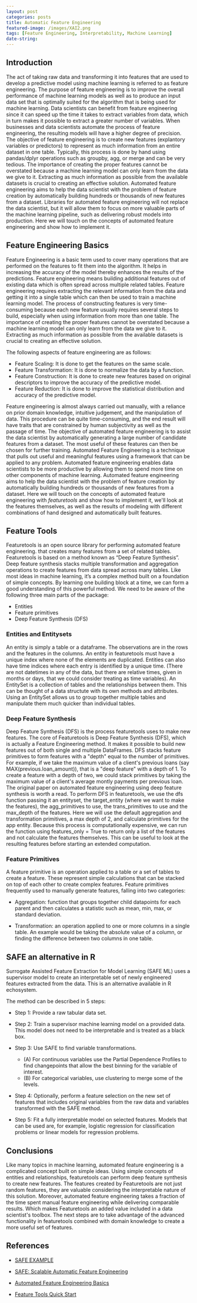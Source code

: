 ```yaml
---
layout: post
categories: posts
title: Automatic Feature Engineering 
featured-image: /images/XAI2.png
tags: [Feature Engineering, Interpretability, Machine Learning]
date-string: 
---
```



## Introduction

The act of taking raw data and transforming it into features that are used to develop a predictive model using machine learning is referred to as feature engineering. The purpose of feature engineering is to improve the overall performance of machine learning models as well as to produce an input data set that is optimally suited for the algorithm that is being used for machine learning. Data scientists can benefit from feature engineering since it can speed up the time it takes to extract variables from data, which in turn makes it possible to extract a greater number of variables. When businesses and data scientists automate the process of feature engineering, the resulting models will have a higher degree of precision. The objective of feature engineering is to create new features (explantory variables or predictors) to represent as much information from an entire dataset in one table. Typically, this process is done by hand using pandas/dplyr operations such as groupby, agg, or merge and can be very tedious. The importance of creating the proper features cannot be overstated because a machine learning model can only learn from the data we give to it. Extracting as much information as possible from the available datasets is crucial to creating an effective solution. Automated feature engineering aims to help the data scientist with the problem of feature creation by automatically building hundreds or thousands of new features from a dataset. Libraries for automated feature engineering will not replace the data scientist, but it will allow them to focus on more valuable parts of the machine learning pipeline, such as delivering robust models into production. Here we will touch on the concepts of automated feature engineering and show how to implement it.

## Feature Engineering Basics

Feature Engineering is a basic term used to cover many operations that are performed on the features to fit them into the algorithm. It helps in increasing the accuracy of the model thereby enhances the results of the predictions. Feature engineering means building additional features out of existing data which is often spread across multiple related tables. Feature engineering requires extracting the relevant information from the data and getting it into a single table which can then be used to train a machine learning model. The process of constructing features is very time-consuming because each new feature usually requires several steps to build, especially when using information from more than one table. The importance of creating the proper features cannot be overstated because a machine learning model can only learn from the data we give to it. Extracting as much information as possible from the available datasets is crucial to creating an effective solution.


 The following aspects of feature engineering are as follows:

- Feature Scaling: It is done to get the features on the same scale.
- Feature Transformation: It is done to normalize the data by a function.
- Feature Construction: It is done to create new features based on original descriptors to improve the accuracy of the predictive model.
- Feature Reduction: It is done to improve the statistical distribution and accuracy of the predictive model.

Feature engineering is almost always carried out manually, with a reliance on prior domain knowledge, intuitive judgement, and the manipulation of data. This procedure can be quite time-consuming, and the end result will have traits that are constrained by human subjectivity as well as the passage of time. The objective of automated feature engineering is to assist the data scientist by automatically generating a large number of candidate features from a dataset. The most useful of these features can then be chosen for further training. Automated Feature Engineering is a technique that pulls out useful and meaningful features using a framework that can be applied to any problem. Automated feature engineering enables data scientists to be more productive by allowing them to spend more time on other components of machine learning. Automated feature engineering aims to help the data scientist with the problem of feature creation by automatically building hundreds or thousands of new features from a dataset. Here we will touch on the concepts of automated feature engineering with *featuretools* and show how to implement it, we'll look at the features themselves, as well as the results of modeling with different combinations of hand designed and automatically built features.


## Feature Tools
Featuretools is an open source library for performing automated feature engineering. that creates many features from a set of related tables. Featuretools is based on a method known as “Deep Feature Synthesis”. Deep feature synthesis stacks multiple transformation and aggregation operations to create features from data spread across many tables. Like most ideas in machine learning, it’s a complex method built on a foundation of simple concepts. By learning one building block at a time, we can form a good understanding of this powerful method. We need to be aware of the following three main parts of the package:

+ Entities
+ Feature primitives
+ Deep Feature Synthesis (DFS)

### Entities and Entitysets

An entity is simply a table or a dataframe. The observations are in the rows and the features in the columns. An entity in featuretools must have a unique index where none of the elements are duplicated. Entities can also have time indices where each entry is identified by a unique time. (There are not datetimes in any of the data, but there are relative times, given in months or days, that we could consider treating as time variables). An EntitySet is a collection of tables and the relationships between them. This can be thought of a data structute with its own methods and attributes. Using an EntitySet allows us to group together multiple tables and manipulate them much quicker than individual tables.

### Deep Feature Synthesis

Deep Feature Synthesis (DFS) is the process featuretools uses to make new features. The core of Featuretools is Deep Feature Synthesis (DFS), which is actually a Feature Engineering method. It makes it possible to build new features out of both single and multiple DataFrames. DFS stacks feature primitives to form features with a "depth" equal to the number of primitives. For example, if we take the maximum value of a client's previous loans (say MAX(previous.loan_amount)), that is a "deep feature" with a depth of 1. To create a feature with a depth of two, we could stack primitives by taking the maximum value of a client's average montly payments per previous loan. The original paper on automated feature engineering using deep feature synthesis is worth a read. To perform DFS in featuretools, we use the dfs function passing it an entityset, the target_entity (where we want to make the features), the agg_primitives to use, the trans_primitives to use and the max_depth of the features. Here we will use the default aggregation and transformation primitives, a max depth of 2, and calculate primitives for the app entity. Because this process is computationally expensive, we can run the function using features_only = True to return only a list of the features and not calculate the features themselves. This can be useful to look at the resulting features before starting an extended computation.

### Feature Primitives

A feature primitive is an operation applied to a table or a set of tables to create a feature. These represent simple calculations that can be stacked on top of each other to create complex features. Feature primitives frequently used to manually generate features, falling into two categories:

+ Aggregation: function that groups together child datapoints for each parent and then calculates a statistic such as mean, min, max, or standard deviation. 

+ Transformation: an operation applied to one or more columns in a single table. An example would be taking the absolute value of a column, or finding the difference between two columns in one table.


## SAFE an alternative in R

Surrogate Assisted Feature Extraction for Model Learning (SAFE ML) uses a supervisor model to create an interpretable set of newly engineered features extracted from the data. This is an alternative available in R echosystem.

The method can be described in 5 steps:

+ Step 1: Provide a raw tabular data set.

+ Step 2: Train a supervisor machine learning model on a provided data. This model does not need to be interpretable and is treated as a black box.

+ Step 3: Use SAFE to find variable transformations. 

     + (A) For continuous variables use the Partial Dependence Profiles to find changepoints that allow the best binning for the variable of interest. 
     + (B) For categorical variables, use clustering to merge some of the levels.

+ Step 4: Optionally, perform a feature selection on the new set of features that includes original variables from the raw data and variables transformed with the SAFE method.

+ Step 5: Fit a fully interpretable model on selected features. Models that can be used are, for example, logistic regression for classification problems or linear models for regression problems.

## Conclusions

Like many topics in machine learning, automated feature engineering is a complicated concept built on simple ideas. Using simple concepts of entities and relationships, featuretools can perform deep feature synthesis to create new features. The features created by Featuretools are not just random features, they are valuable considering the interpretable nature of this solution. Moreover, automated feature engineering takes a fraction of the time spent manual feature engineering while delivering comparable results. Which makes Featuretools an added value included in a data scientist's toolbox. The next steps are to take advantage of the advanced functionality in featuretools combined with domain knowledge to create a more useful set of features. 


## References

+ [SAFE EXAMPLE](https://www.r-bloggers.com/2021/04/simplify-your-model-supervised-assisted-feature-extraction-for-machine-learning/)

+ [SAFE: Scalable Automatic Feature Engineering](https://rdrr.io/github/MrDomani/autofeat/man/SAFE.html)

+ [Automated Feature Engineering Basics](https://www.kaggle.com/code/willkoehrsen/automated-feature-engineering-basics/notebook)

+ [Feature Tools Quick Start](https://featuretools.alteryx.com/en/stable/)
